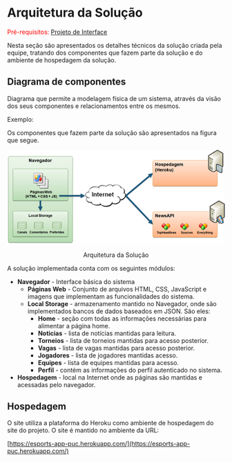 # Arquitetura da Solução

<span style="color:red">Pré-requisitos: <a href="3-Projeto de Interface.md"> Projeto de Interface</a></span>

Nesta seção são apresentados os detalhes técnicos da solução criada pela equipe, tratando dos componentes que fazem parte da solução e do ambiente de hospedagem da solução.

## Diagrama de componentes

Diagrama que permite a modelagem física de um sistema, através da visão dos seus componentes e relacionamentos entre os mesmos.

Exemplo: 

Os componentes que fazem parte da solução são apresentados na figura que segue.

![Diagrama de Componentes](img/componentes.png)
<center>Arquitetura da Solução</center>

A solução implementada conta com os seguintes módulos:
- **Navegador** - Interface básica do sistema  
  - **Páginas Web** - Conjunto de arquivos HTML, CSS, JavaScript e imagens que implementam as funcionalidades do sistema.
   - **Local Storage** - armazenamento mantido no Navegador, onde são implementados bancos de dados baseados em JSON. São eles: 
     - **Home** - seção com todas as informações necessárias para alimentar a página home.
     - **Noticias** - lista de notícias mantidas para leitura.
     - **Torneios** - lista de torneios mantidas para acesso posterior.
     - **Vagas** - lista de vagas mantidas para acesso posterior.
     - **Jogadores** - lista de jogadores mantidas acesso.
     - **Equipes** - lista de equipes mantidas para acesso.
     - **Perfil** - contém as informações do perfil autenticado no sistema.
 - **Hospedagem** - local na Internet onde as páginas são mantidas e acessadas pelo navegador.

## Hospedagem

O site utiliza a plataforma do Heroku como ambiente de hospedagem do site do projeto. O 
site é mantido no ambiente da URL:

[https://esports-app-puc.herokuapp.com/](https://esports-app-puc.herokuapp.com/)
